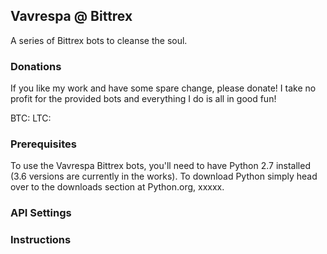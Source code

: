 ## Vavrespa @ Bittrex
A series of Bittrex bots to cleanse the soul.

### Donations

If you like my work and have some spare change, please donate! I take no profit for the provided bots and everything I do is all in good fun!

BTC:
LTC:

### Prerequisites

To use the Vavrespa Bittrex bots, you'll need to have Python 2.7 installed (3.6 versions are currently in the works). To download Python simply head over to the downloads section at Python.org, xxxxx.

### API Settings

### Instructions
